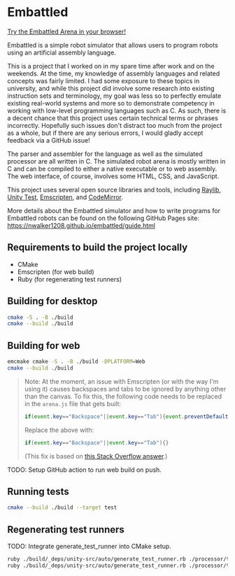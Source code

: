 # Embattled

[Try the Embattled Arena in your browser!](https://nwalker1208.github.io/embattled/arena.html)

Embattled is a simple robot simulator that allows users to program robots using an artificial assembly language.

This is a project that I worked on in my spare time after work and on the weekends. At the time, my knowledge of assembly languages and related concepts was fairly limited. I had some exposure to these topics in university, and while this project did involve some research into existing instruction sets and terminology, my goal was less so to perfectly emulate existing real-world systems and more so to demonstrate competency in working with low-level programming languages such as C. As such, there is a decent chance that this project uses certain technical terms or phrases incorrectly. Hopefully such issues don't distract too much from the project as a whole, but if there are any serious errors, I would gladly accept feedback via a GitHub issue!

The parser and assembler for the language as well as the simulated processor are all written in C. The simulated robot arena is mostly written in C and can be compiled to either a native executable or to web assembly. The web interface, of course, involves some HTML, CSS, and JavaScript.

This project uses several open source libraries and tools, including [Raylib](https://github.com/raysan5/raylib), [Unity Test](https://github.com/raysan5/raylib), [Emscripten](https://github.com/emscripten-core/emscripten), and [CodeMirror](https://github.com/codemirror/dev/).

More details about the Embattled simulator and how to write programs for Embattled robots can be found on the following GitHub Pages site: https://nwalker1208.github.io/embattled/guide.html

## Requirements to build the project locally

- CMake
- Emscripten (for web build)
- Ruby (for regenerating test runners)

## Building for desktop

```sh
cmake -S . -B ./build
cmake --build ./build
```

## Building for web

```sh
emcmake cmake -S . -B ./build -DPLATFORM=Web
cmake --build ./build
```

> Note: At the moment, an issue with Emscripten (or with the way I'm using it) causes backspaces and tabs to be ignored by anything other than the canvas. To fix this, the following code needs to be replaced in the `arena.js` file that gets built:
> ```js
> if(event.key=="Backspace"||event.key=="Tab"){event.preventDefault()}
> ```
> Replace the above with:
> ```js
> if(event.key=="Backspace"||event.key=="Tab"){}
> ```
> (This fix is based on [this Stack Overflow answer](https://stackoverflow.com/a/62914145).)

TODO: Setup GitHub action to run web build on push.

## Running tests

```sh
cmake --build ./build --target test
```

## Regenerating test runners

TODO: Integrate generate_test_runner into CMake setup.

```sh
ruby ./build/_deps/unity-src/auto/generate_test_runner.rb ./processor/tests/process_tests.c ./processor/tests/process_tests_Runner.c --use_param_tests=1
ruby ./build/_deps/unity-src/auto/generate_test_runner.rb ./processor/tests/instruction_tests.c ./processor/tests/instruction_tests_Runner.c --use_param_tests=1
```

<!-- Note: MSVC ins't quite compatible with Unity's parameterized tests. -->
